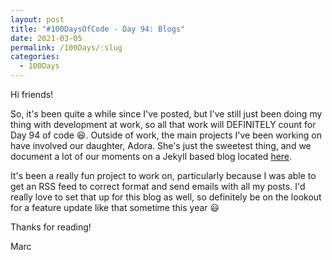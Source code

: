 ```yaml
---
layout: post
title: "#100DaysOfCode - Day 94: Blogs"
date: 2021-03-05
permalink: /100Days/:slug
categories:
  - 100Days
---
```


Hi friends!

So, it's been quite a while since I've posted, but I've still just been doing my thing with development at work, so all that work will DEFINITELY count for Day 94 of code :laughing:. Outside of work, the main projects I've been working on have involved our daughter, Adora. She's just the sweetest thing, and we document a lot of our moments on a Jekyll based blog located [here](https://adora.ochsners.us). 

It's been a really fun project to work on, particularly because I was able to get an RSS feed to correct format and send emails with all my posts. I'd really love to set that up for this blog as well, so definitely be on the lookout for a feature update like that sometime this year :smiley:

Thanks for reading!

Marc